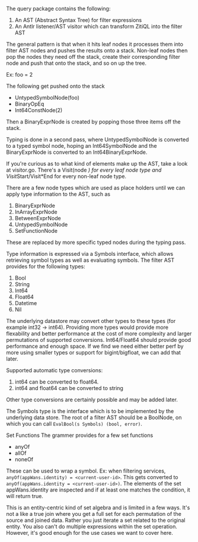 The query package contains the following:

1. An AST (Abstract Syntax Tree) for filter expressions
2. An Antlr listener/AST visitor which can transform ZitiQL into the filter AST

The general pattern is that when it hits leaf nodes it processes them into filter AST nodes and pushes the results onto a stack. Non-leaf nodes then pop the nodes they need off the stack, create their corresponding filter node and push that onto the stack, and so on up the tree.

Ex: foo = 2

The following get pushed onto the stack

* UntypedSymbolNode(foo)
* BinaryOpEq
* Int64ConstNode(2)

Then a BinaryExprNode is created by popping those three items off the stack.

Typing is done in a second pass, where UntypedSymbolNode is converted to a typed symbol node, hoping an Int64SymbolNode and the BinaryExprNode is converted to an Int64BinaryExprNode.

If you're curious as to what kind of elements make up the AST, take a look at visitor.go. There's a Visit<NodeType>(node *<NodeType>) for every leaf node type and Visit*Start/Visit*End for every non-leaf node type.

There are a few node types which are used as place holders until we can apply type information to the AST, such as

1. BinaryExprNode
2. InArrayExprNode
3. BetweenExprNode
4. UntypedSymbolNode
5. SetFunctionNode

These are replaced by more specific typed nodes during the typing pass.

Type information is expressed via a Symbols interface, which allows retrieving symbol types as well as evaluating symbols. 
The filter AST provides for the following types:

1. Bool
2. String
3. Int64
4. Float64
5. Datetime
6. Nil

The underlying datastore may convert other types to these types (for example int32 -> int64). Providing more types would provide more flexability and better performance at the cost of more complexity and larger permutations of supported conversions. Int64/Float64 should provide good performance and enough space. If we find we need either better perf by more using smaller types or support for bigint/bigfloat, we can add that later.

Supported automatic type conversions:

1. int64 can be converted to float64. 
2. int64 and float64 can be converted to string

Other type conversions are certainly possible and may be added later.

The Symbols type is the interface which is to be implemented by the underlying data store. The root of a filter AST should be a BoolNode, on which you can call `EvalBool(s Symbols) (bool, error)`. 

Set Functions
The grammer provides for a few set functions

* anyOf
* allOf
* noneOf

These can be used to wrap a symbol. Ex: when filtering services, `anyOf(appWans.identity) = <current-user-id>`. 
This gets converted to `anyOf(appWans.identity = <current-user-id>)`. The elements of the set appWans.identity are inspected and if at least one matches the condition, it will return true. 

This is an entity-centric kind of set algebra and is limited in a few ways. It's not a like a true join where you get a full set for each permutation of the source and joined data. Rather you just iterate a set related to the original entity. You also can't do multiple expressions within the set operation. However, it's good enough for the use cases we want to cover here. 
